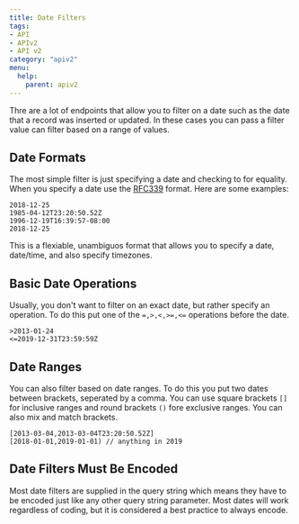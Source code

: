 ```yaml
---
title: Date Filters
tags:
- API
- APIv2
- API v2
category: "apiv2"
menu:
  help:
    parent: apiv2
---
```


Thre are a lot of endpoints that allow you to filter on a date such as the date that a record was inserted or updated. In these cases you can pass a filter value can filter based on a range of values.

## Date Formats

The most simple filter is just specifying a date and checking to for equality. When you specify a date use the [RFC339](https://www.ietf.org/rfc/rfc3339.txt) format. Here are some examples:

```
2018-12-25
1985-04-12T23:20:50.52Z
1996-12-19T16:39:57-08:00
2018-12-25
```

This is a flexiable, unambiguos format that allows you to specify a date, date/time, and also specify timezones.

## Basic Date Operations

Usually, you don't want to filter on an exact date, but rather specify an operation. To do this put one of the `=,>,<,>=,<=` operations before the date.

```
>2013-01-24
<=2019-12-31T23:59:59Z
```

## Date Ranges

You can also filter based on date ranges. To do this you put two dates between brackets, seperated by a comma. You can use square brackets `[]` for inclusive ranges and round brackets `()` fore exclusive ranges. You can also mix and match brackets.

```
[2013-03-04,2013-03-04T23:20:50.52Z]
[2018-01-01,2019-01-01) // anything in 2019
```

## Date Filters Must Be Encoded

Most date filters are supplied in the query string which means they have to be encoded just like any other query string parameter. Most dates will work regardless of coding, but it is considered a best practice to always encode.
